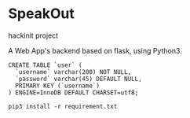 # SpeakOut

hackinit project

A Web App's backend based on flask, using Python3.



```Mysql
CREATE TABLE `user` (
  `username` varchar(200) NOT NULL,
  `password` varchar(45) DEFAULT NULL,
  PRIMARY KEY (`username`)
) ENGINE=InnoDB DEFAULT CHARSET=utf8;
```

```Shell
pip3 install -r requirement.txt
```
